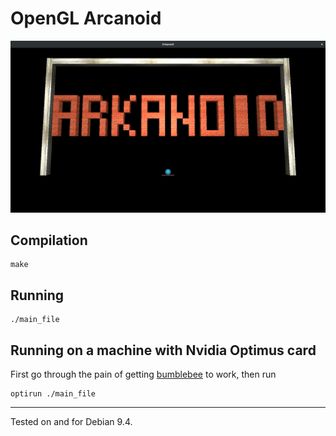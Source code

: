 # OpenGL Arcanoid

![Preview](preview.png)

## Compilation
```shell
make
```

## Running
```shell
./main_file
```

## Running on a machine with Nvidia Optimus card
First go through the pain of getting [bumblebee](https://bumblebee-project.org/) to work, then run
```shell
optirun ./main_file
```

---

Tested on and for Debian 9.4.

